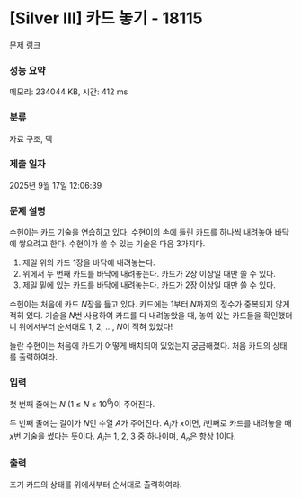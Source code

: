 # [Silver III] 카드 놓기 - 18115 

[문제 링크](https://www.acmicpc.net/problem/18115) 

### 성능 요약

메모리: 234044 KB, 시간: 412 ms

### 분류

자료 구조, 덱

### 제출 일자

2025년 9월 17일 12:06:39

### 문제 설명

<p style="user-select: auto !important;">수현이는 카드 기술을 연습하고 있다. 수현이의 손에 들린 카드를 하나씩 내려놓아 바닥에 쌓으려고 한다. 수현이가 쓸 수 있는 기술은 다음 3가지다.</p>

<ol style="user-select: auto !important;">
	<li style="user-select: auto !important;">제일 위의 카드 1장을 바닥에 내려놓는다.</li>
	<li style="user-select: auto !important;">위에서 두 번째 카드를 바닥에 내려놓는다. 카드가 2장 이상일 때만 쓸 수 있다.</li>
	<li style="user-select: auto !important;">제일 밑에 있는 카드를 바닥에 내려놓는다. 카드가 2장 이상일 때만 쓸 수 있다.</li>
</ol>

<p style="user-select: auto !important;">수현이는 처음에 카드 <em style="user-select: auto !important;">N</em>장을 들고 있다. 카드에는 1부터 <em style="user-select: auto !important;">N</em>까지의 정수가 중복되지 않게 적혀 있다. 기술을 <em style="user-select: auto !important;">N</em>번 사용하여 카드를 다 내려놓았을 때, 놓여 있는 카드들을 확인했더니 위에서부터 순서대로 1, 2, …, <em style="user-select: auto !important;">N</em>이 적혀 있었다!</p>

<p style="user-select: auto !important;">놀란 수현이는 처음에 카드가 어떻게 배치되어 있었는지 궁금해졌다. 처음 카드의 상태를 출력하여라.</p>

### 입력 

 <p style="user-select: auto !important;">첫 번째 줄에는 <em style="user-select: auto !important;">N </em>(1 ≤ <em style="user-select: auto !important;">N</em> ≤ 10<sup style="user-select: auto !important;">6</sup>)이 주어진다.</p>

<p style="user-select: auto !important;">두 번째 줄에는 길이가 <em style="user-select: auto !important;">N</em>인 수열 <em style="user-select: auto !important;">A</em>가 주어진다. <em style="user-select: auto !important;">A<sub style="user-select: auto !important;">i</sub></em>가 <em style="user-select: auto !important;">x</em>이면, <em style="user-select: auto !important;">i</em>번째로 카드를 내려놓을 때 <em style="user-select: auto !important;">x</em>번 기술을 썼다는 뜻이다. <em style="user-select: auto !important;">A<sub style="user-select: auto !important;">i</sub></em>는 1, 2, 3 중 하나이며, <em style="user-select: auto !important;">A<sub style="user-select: auto !important;">n</sub></em>은 항상 1이다.</p>

### 출력 

 <p style="user-select: auto !important;">초기 카드의 상태를 위에서부터 순서대로 출력하여라.</p>

